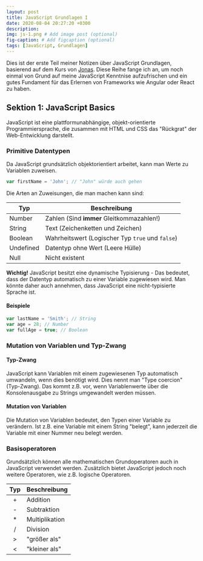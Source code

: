 ```yaml
---
layout: post
title: JavaScript Grundlagen I
date: 2020-08-04 20:27:20 +0300
description: 
img: js-1.png # Add image post (optional)
fig-caption: # Add figcaption (optional)
tags: [JavaScript, Grundlagen]
---
```

Dies ist der erste Teil meiner Notizen über JavaScript Grundlagen, basierend auf dem Kurs von [Jonas](https://www.udemy.com/course/the-complete-javascript-course/). Diese Reihe fange ich an, um noch einmal von Grund auf meine JavaScript Kenntnise aufzufrischen und ein gutes Fundament für das Erlernen von Frameworks wie Angular oder React zu haben.

## Sektion 1: JavaScript Basics

JavaScript ist eine plattformunabhängige, objekt-orientierte Programmiersprache, die zusammen mit HTML und CSS das "Rückgrat" der Web-Entwicklung darstellt.

### Primitive Datentypen

Da JavaScript grundsätzlich objektorientiert arbeitet, kann man Werte zu Variablen zuweisen.

```javascript
var firstName = 'John'; // "John" würde auch gehen
```

Die Arten an Zuweisungen, die man machen kann sind:

| Typ       | Beschreibung                                     |
| --------- | ------------------------------------------------ |
| Number    | Zahlen (Sind **immer** Gleitkommazahlen!)        |
| String    | Text (Zeichenketten und Zeichen)                 |
| Boolean   | Wahrheitswert (Logischer Typ `true` und `false`) |
| Undefined | Datentyp ohne Wert (Leere Hülle)                 |
| Null      | Nicht existent                                   |

**Wichtig!** JavaScript besitzt eine dynamische Typisierung - Das bedeutet, dass der Datentyp automatisch zu einer Variable zugewiesen wird. Man könnte daher auch annehmen, dass JavaScript eine nicht-typisierte Sprache ist.

#### Beispiele

```javascript
var lastName = 'Smith'; // String
var age = 28; // Number
var fullAge = true; // Boolean
```
###  Mutation von Variablen und Typ-Zwang

#### Typ-Zwang

JavaScript kann Variablen mit einem zugewiesenen Typ automatisch umwandeln, wenn dies benötigt wird. Dies nennt man "Type coercion" (Typ-Zwang). Das kommt z.B. vor, wenn Variablenwerte über die Konsolenausgabe zu Strings umgewandelt werden müssen.

#### Mutation von Variablen

Die Mutation von Variablen bedeutet, den Typen einer Variable zu verändern. Ist z.B. eine Variable mit einem String "belegt", kann jederzeit die Variable mit einer Nummer neu belegt werden.

### Basisoperatoren

Grundsätzlich können alle mathematischen Grundoperatoren auch in JavaScript verwendet werden. Zusätzlich bietet JavaScript jedoch noch weitere Operatoren, wie z.B. logische Operatoren.

| Typ  | Beschreibung   |
| :--: | -------------- |
|  +   | Addition       |
|  -   | Subtraktion    |
|  *   | Multiplikation |
|  /   | Division       |
|  >   | "größer als"   |
|  <   | "kleiner als"  |
